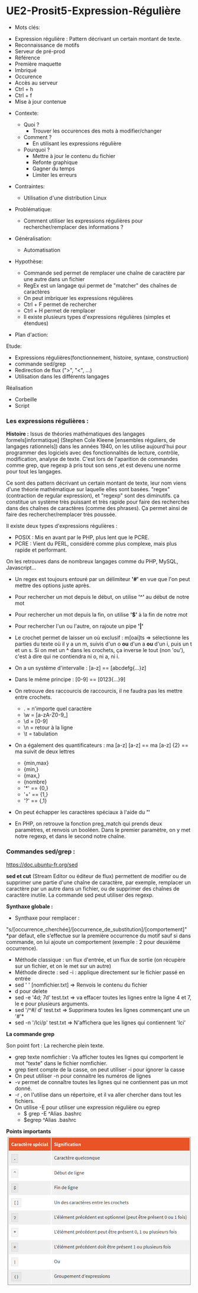 # UE2-Prosit5-Expression-Régulière 

* Mots clés:
- Expression régulière :  Pattern décrivant un certain montant de texte.
- Reconnaissance de motifs
- Serveur de pré-prod
- Référence
- Première maquette
- Imbriqué
- Occurence
- Accès au serveur
- Ctrl + h
- Ctrl + f
- Mise à jour contenue

* Contexte:
  * Quoi ?
    - Trouver les occurences des mots à modifier/changer
  * Comment ?
    - En utilisant les expressions régulière
  * Pourquoi ?
    - Mettre à jour le contenu du fichier
    - Refonte graphique
    - Gagner du temps
    - Limiter les erreurs
    
* Contraintes:
  - Utilisation d'une distribution Linux

* Problématique:
  - Comment utiliser les expressions régulières pour rechercher/remplacer des informations ?

* Généralisation:
  - Automatisation

* Hypothèse:
  - Commande sed permet de remplacer une chaîne de caractère par une autre dans un fichier
  - RegEx est un langage qui permet de "matcher" des chaînes de caractères
  - On peut imbriquer les expressions régulières
  - Ctrl + F permet de rechercher
  - Ctrl + H permet de remplacer
  - Il existe plusieurs types d'expressions régulières (simples et étendues)
 
* Plan d'action:

Etude:
  - Expressions régulières(fonctionnement, histoire, syntaxe, construction)
  - commande sed/grep
  - Redirection de flux (">", "<", ...)
  - Utilisation dans les différents langages
  
Réalisation
  - Corbeille
  - Script

### **Les expressions régulières :**

**Histoire :** Issus de théories mathématiques des langages formels[informatique] (Stephen Cole Kleene [ensembles réguliers, de langages rationnels]) dans les années 1940, on les utilise aujourd'hui pour programmer des logiciels avec des fonctionnalités de lecture, contrôle, modification, analyse de texte.  C'est lors de l'aparition de commandes comme grep, que regexp à pris tout son sens ,et est devenu une norme pour tout les langages.

Ce sont des pattern décrivant un certain montant de texte, leur nom viens d'une théorie mathématique sur laquelle elles sont basées. 
"regex" (contraction de regular expression), et "regexp" sont des diminutifs.
ça constitue un système très puissant et très rapide pour faire des recherches dans des chaînes de caractères (comme des phrases). Ça permet ainsi de faire des rechercher/remplacer très poussée.

Il existe deux types d'expressions régulières :

* POSIX : Mis en avant par le PHP, plus lent que le PCRE.
* PCRE : Vient du PERL, considéré comme plus complexe, mais plus rapide et performant.

On les retrouves dans de nombreux langages comme du PHP, MySQL, Javascript...

* Un regex est toujours entouré par un délimiteur **'#'** en vue que l'on peut mettre des options juste après.
* Pour rechercher un mot depuis le début, on utilise **'^'** au début de notre mot
* Pour rechercher un mot depuis la fin, on utilise **'$'** à la fin de notre mot
* Pour rechercher l'un ou l'autre, on rajoute un pipe **'|'**
* Le crochet permet de laisser un où exclusif : m[oai]ts => sélectionne les parties du texte où il y a un m, suivis d'un o **ou** d'un a **ou** d'un i, puis un t et un s. Si on met un **^** dans les crochets, ça inverse le tout (non 'ou'), c'est à dire qui ne contiendra ni o, ni a, ni i.
* On a un système d'intervalle : [a-z] == [abcdefg{...}z]
* Dans le même principe : [0-9] == [0123{...}9]
* On retrouve des raccourcis de raccourcis, il ne faudra pas les mettre entre crochets.
	* . = n'importe quel caractère
	* \w = [a-zA-Z0-9_]
	* \d = [0-9]
	* \n = retour à la ligne
	* \t = tabulation
* On a également des quantificateurs : ma [a-z] [a-z] == ma [a-z] {2} == ma suivit de deux lettres
	* {min,max}
	* {min,}
	* {max,}
	* {nombre}
	* '*' == {0,}
	* '+' == {1,}
	* '?' == {,1}
* On peut échapper les caractères spéciaux à l'aide du **'\'**

* En PHP, on retrouve la fonction preg_match qui prends deux paramètres, et renvois un booléen. Dans le premier paramètre, on y met notre regexp, et dans le second notre chaîne.

### **Commandes sed/grep :**

https://doc.ubuntu-fr.org/sed

**sed et cut** (Stream Editor ou éditeur de flux) permettent de modifier ou de supprimer une partie d'une chaîne de caractère, par exemple, remplacer un caractère par un autre dans un fichier, ou de supprimer des chaînes de caractère inutile. 
La commande sed peut utiliser des regexp.

**Synthaxe globale :**

* Synthaxe pour remplacer : 

 "s/[occurrence_cherchée]/[occurrence_de_substitution]/[comportement]" 
	 *par défaut, elle s’effectue sur la première occurrence du motif sauf si dans commande, on lui ajoute un comportement (exemple : 2 pour deuxième occurrence).

* Méthode classique : un flux d'entrée, et un flux de sortie (on récupère sur un fichier, et on le met sur un autre)
* Méthode directe : sed -i : applique directement sur le fichier passé en entrée
* sed ' ' [nomfichier.txt] => Renvois le contenu du fichier
* d pour delete
* sed -e '4d; 7d' test.txt => va effacer toutes les lignes entre la ligne 4 et 7, le e pour plusieurs arguments.
* sed '/^#/ d' test.txt => Supprimera toutes les lignes commençant une un '#'*
* sed -n '/Ici/p' test.txt => N'affichera que les lignes qui contiennent 'Ici'


**La commande grep**

Son point fort : La recherche plein texte.

* grep texte nomfichier : Va afficher toutes les lignes qui comportent le mot "texte" dans le fichier nomfichier.
* grep tient compte de la casse, on peut utiliser -i pour ignorer la casse
*  On peut utiliser -n pour connaitre les numéros de lignes
* -v permet de connaître toutes les lignes qui ne contiennent pas un mot donné.
*  -r , on l'utilise dans un répertoire, et il va aller chercher dans tout les fichiers.
*  On utilise -E pour utiliser une expression régulière ou egrep
	* $ grep -E ^Alias .bashrc
	* $egrep ^Alias .bashrc


**Points importants**
![](https://github.com/TL72X211/UE2-Prosit5/blob/Emilien/expr_reg_emilien.PNG)

